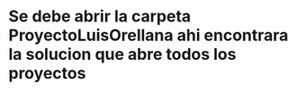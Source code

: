 # Se debe abrir la carpeta ProyectoLuisOrellana ahi encontrara la solucion que abre todos los proyectos
